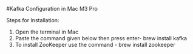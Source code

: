 #Kafka Configuration in Mac M3 Pro

Steps for Installation:

1. Open the terminal in Mac 
2. Paste the command given below then press enter-
   brew install kafka
3. To install ZooKeeper use the command -
    brew install zookeeper



